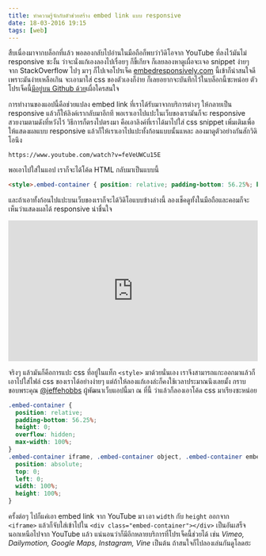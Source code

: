 ```yaml
---
title: ทำความรู้จักกับตัวช่วยสร้าง embed link แบบ responsive
date: 18-03-2016 19:15
tags: [web]
---
```


สืบเนื่องมาจากบล็อกที่แล้ว พอลองกลับไปอ่านในมือถือก็พบว่าวิดิโอจาก YouTube ที่ลงไว้มันไม่ responsive ซะงั้น ว่าจะนั่งแก้เองลองไปเรื่อยๆ ก็ขี้เกียจ ก็เลยลองหาดูเผื่อจะเจอ snippet ง่ายๆ จาก StackOverflow ไปๆ มาๆ ก็ไปเจอโปรเจ็ค [embedresponsively.com](http://embedresponsively.com) นี้เข้าก็น่าสนใจดีเพราะมันง่ายเหลือเกิน จะเอามาใส่ css ของตัวเองก็ง่าย ก็เลยอยากจะบันทึกไว้ในบล็อกนี้ซะหน่อย ตัวโปรเจ็คนี้[มีอยู่บน Github ด้วย](https://github.com/jeffehobbs/embedresponsively/)เผื่อใครสนใจ

การทำงานของแอปนี้คือช่วยแปลง embed link ที่เราได้รับมาจากบริการต่างๆ ให้กลายเป็น responsive แล้วก็ให้ลิงค์เรากลับมาอีกที พอเราเอาไปแปะในเว็บของเรามันก็จะ responsive สวยงามตามดังที่หวังไว้ วิธีการก็ตรงไปตรงมา คือเอาลิงค์ที่เราได้มาไปใส่ css snippet เพิ่มเติมเพื่อให้แสดงผลแบบ responsive แล้วก็ให้เราเอาไปแปะทั้งก้อนแบบนั้นแหละ ลองมาดูตัวอย่างกันสักวิดิโอนึง

```
https://www.youtube.com/watch?v=feVeUWCu15E
```

พอเอาไปใส่ในแอป เราก็จะได้โค้ด HTML กลับมาเป็นแบบนี้

```html
<style>.embed-container { position: relative; padding-bottom: 56.25%; height: 0; overflow: hidden; max-width: 100%; } .embed-container iframe, .embed-container object, .embed-container embed { position: absolute; top: 0; left: 0; width: 100%; height: 100%; }</style><div class='embed-container'><iframe src='https://www.youtube.com/embed/feVeUWCu15E' frameborder='0' allowfullscreen></iframe></div>
```
และถ้าเอาทั้งก้อนไปแปะบนเว็บของเราก็จะได้วิดิโอแบบข้างล่างนี้ ลองเช็คดูทั้งในมือถือและคอมก็จะเห็นว่าแสดงผลได้ responsive น่าชื่นใจ

<style>.embed-container { position: relative; padding-bottom: 56.25%; height: 0; overflow: hidden; max-width: 100%; } .embed-container iframe, .embed-container object, .embed-container embed { position: absolute; top: 0; left: 0; width: 100%; height: 100%; }</style><div class='embed-container'><iframe src='https://www.youtube.com/embed/feVeUWCu15E' frameborder='0' allowfullscreen></iframe></div>

จริงๆ แล้วมันก็คือการแปะ css ที่อยู่ในแท็ก `<style>` มาด้วยนั่นเอง เราจึงสามารถแกะออกมาแล้วก็เอาไปใส่ไฟล์ css ของเราได้อย่างง่ายๆ แต่ถ้าให้ลองแก้เองล่ะก็คงใช้เวลาประมาณนึงเลยมั้ง กราบขอบพระคุณ [@jeffehobbs](https://github.com/jeffehobbs) ผู้พัฒนาเว็บแอปนี้มา ณ ที่นี้ ว่าแล้วก็ลองเอาโค้ด css มาเรียงซะหน่อย

```css
.embed-container {
  position: relative;
  padding-bottom: 56.25%;
  height: 0;
  overflow: hidden;
  max-width: 100%;
}
.embed-container iframe, .embed-container object, .embed-container embed {
  position: absolute;
  top: 0;
  left: 0;
  width: 100%;
  height: 100%;
}
```

ครั้งต่อๆ ไปก็แค่เอา embed link จาก YouTube มา เอา `width` กับ `height` ออกจาก `<iframe>` แล้วก็จับใส่เข้าไปใน `<div class="embed-container"></div>` เป็นอันเสร็จ นอกเหนือไปจาก YouTube แล้ว แน่นอนว่าก็มีอีกหลายบริการที่โปรเจ็คนี้ช่วยได้ เช่น *Vimeo, Dailymotion, Google Maps, Instagram, Vine* เป็นต้น ถ้าสนใจก็ไปลองเล่นกันดูโลดฮะ
